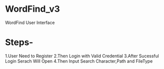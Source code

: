 # WordFind_v3

WordFind User Interface

# Steps-
1.User Need to Register
2.Then Login with Valid Credential
3.After Sucessful Login Serach Will Open
4.Then Input Search Character,Path and FileType
